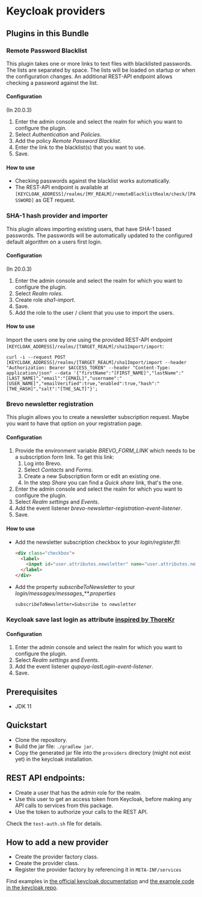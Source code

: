 # Keycloak providers

## Plugins in this Bundle

### Remote Password Blacklist

This plugin takes one or more links to text files with blacklisted passwords. The lists are separated by space. The lists will be loaded on startup or when the configuration changes. An additional REST-API endpoint allows checking a password against the list.

#### Configuration

(In 20.0.3)

1. Enter the admin console and select the realm for which you want to configure the plugin.
2. Select _Authentication_ and _Policies_.
3. Add the policy _Remote Password Blacklist_.
4. Enter the link to the blacklist(s) that you want to use.
5. Save.

#### How to use

* Checking passwords against the blacklist works automatically.
* The REST-API endpoint is available at `[KEYCLOAK_ADDRESS]/realms/[MY_REALM]/remoteBlacklistRealm/check/[PASSWORD]` as GET request.

### SHA-1 hash provider and importer

This plugin allows importing existing users, that have SHA-1 based passwords. The passwords will be automatically updated to the configured default algorithm on a users first login.

#### Configuration

(In 20.0.3)

1. Enter the admin console and select the realm for which you want to configure the plugin.
2. Select _Realm roles_.
3. Create role _sha1-import_.
4. Save.
5. Add the role to the user / client that you use to import the users.

#### How to use

Import the users one by one using the provided REST-API endpoint `[KEYCLOAK_ADDRESS]/realms/[TARGET_REALM]/sha1Import/import`:

```shell
curl -i --request POST [KEYCLOAK_ADDRESS]/realms/[TARGET_REALM]/sha1Import/import --header "Authorization: Bearer $ACCESS_TOKEN" --header "Content-Type: application/json" --data '{"firstName":"[FIRST_NAME]","lastName":"[LAST_NAME]","email":"[EMAIL]","username":"[USER_NAME]","emailVerified":true,"enabled":true,"hash":"[THE_HASH]","salt":"[THE_SALT]"}';
```

### Brevo newsletter registration

This plugin allows you to create a newsletter subscription request. Maybe you want to have that option on your registration page.

#### Configuration

1. Provide the environment variable _BREVO_FORM_LINK_ which needs to be a subscription form link. To get this link:
   1. Log into Brevo.
   2. Select _Contacts_ and _Forms_.
   3. Create a new Subscription form or edit an existing one.
   4. In the step _Share_ you can find a _Quick share_ link, that's the one.
2. Enter the admin console and select the realm for which you want to configure the plugin.
3. Select _Realm settings_ and _Events_.
4. Add the event listener _brevo-newsletter-registration-event-listener_.
5. Save.

#### How to use

* Add the newsletter subscription checkbox to your _login/register.ftl_:
  ```html
  <div class="checkbox">
    <label>
      <input id="user.attributes.newsletter" name="user.attributes.newsletter" type="checkbox">${msg("subscribeToNewsletter")}
    </label>
  </div>
  ```
* Add the property _subscribeToNewsletter_ to your _login/messages/messages\_**.properties_
  ```properties
  subscribeToNewsletter=Subscribe to newsletter
  ```

### Keycloak save last login as attribute [inspired by ThoreKr](https://github.com/ThoreKr/keycloak-last-login-event-listener)

#### Configuration


1. Enter the admin console and select the realm for which you want to configure the plugin.
2. Select _Realm settings_ and _Events_.
3. Add the event listener _qupaya-lastLogin-event-listener_.
5. Save.

## Prerequisites
* JDK 11

## Quickstart
* Clone the repository.
* Build the jar file: `./gradlew jar`.
* Copy the generated jar file into the `providers` directory (might not exist yet) in the keycloak installation. 

## REST API endpoints:
* Create a user that has the admin role for the realm.
* Use this user to get an access token from Keycloak, before making any API calls to services from this package.
* Use the token to authorize your calls to the REST API.

Check the `test-auth.sh` file for details.

## How to add a new provider
* Create the provider factory class.
* Create the provider class.
* Register the provider factory by referencing it in `META-INF/services`

Find examples in [the official keycloak documentation](https://www.keycloak.org/docs/latest/server_development/#_providers) and [the example code in the keycloak repo](https://github.com/keycloak/keycloak/tree/main/examples).

